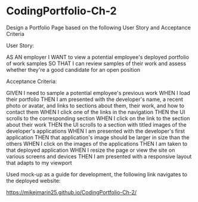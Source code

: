 # CodingPortfolio-Ch-2

Design a Portfolio Page based on the following User Story and Acceptance Criteria

User Story:

AS AN employer I WANT to view a potential employee's deployed portfolio of work samples SO THAT I can review samples of their work and assess whether they're a good candidate for an open position

Acceptance Criteria:

GIVEN I need to sample a potential employee's previous work WHEN I load their portfolio THEN I am presented with the developer's name, a recent photo or avatar, and links to sections about them, their work, and how to contact them WHEN I click one of the links in the navigation THEN the UI scrolls to the corresponding section WHEN I click on the link to the section about their work THEN the UI scrolls to a section with titled images of the developer's applications WHEN I am presented with the developer's first application THEN that application's image should be larger in size than the others WHEN I click on the images of the applications THEN I am taken to that deployed application WHEN I resize the page or view the site on various screens and devices THEN I am presented with a responsive layout that adapts to my viewport

Used mock-up as a guide for development, the following link navigates to the deployed website:

https://mikejmarin25.github.io/CodingPortfolio-Ch-2/
